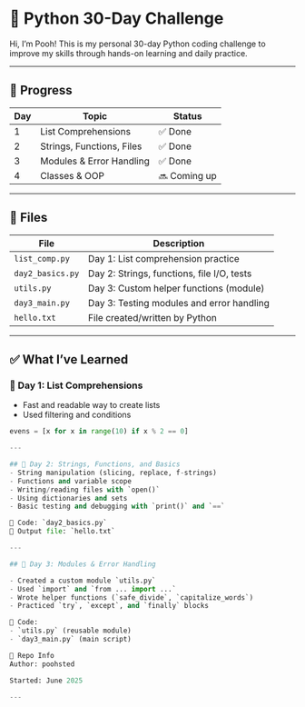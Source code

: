 # 🐍 Python 30-Day Challenge

Hi, I’m Pooh! This is my personal 30-day Python coding challenge to improve my skills through hands-on learning and daily practice.

---

## 📅 Progress

| Day | Topic                        | Status |
|-----|------------------------------|--------|
| 1   | List Comprehensions          | ✅ Done |
| 2   | Strings, Functions, Files    | ✅ Done |
| 3   | Modules & Error Handling     | ✅ Done |
| 4   | Classes & OOP                | 🔜 Coming up |

---

## 📂 Files

| File            | Description                              |
|-----------------|------------------------------------------|
| `list_comp.py`  | Day 1: List comprehension practice       |
| `day2_basics.py`| Day 2: Strings, functions, file I/O, tests |
| `utils.py`      | Day 3: Custom helper functions (module)  |
| `day3_main.py`  | Day 3: Testing modules and error handling |
| `hello.txt`     | File created/written by Python           |

---

## ✅ What I’ve Learned

### 🧠 Day 1: List Comprehensions
- Fast and readable way to create lists
- Used filtering and conditions
```python
evens = [x for x in range(10) if x % 2 == 0]

---

## 📅 Day 2: Strings, Functions, and Basics
- String manipulation (slicing, replace, f-strings)
- Functions and variable scope
- Writing/reading files with `open()`
- Using dictionaries and sets
- Basic testing and debugging with `print()` and `==`

📄 Code: `day2_basics.py`  
📄 Output file: `hello.txt`

---

## 📅 Day 3: Modules & Error Handling

- Created a custom module `utils.py`
- Used `import` and `from ... import ...`
- Wrote helper functions (`safe_divide`, `capitalize_words`)
- Practiced `try`, `except`, and `finally` blocks

📄 Code:
- `utils.py` (reusable module)
- `day3_main.py` (main script)

📌 Repo Info
Author: poohsted

Started: June 2025

---